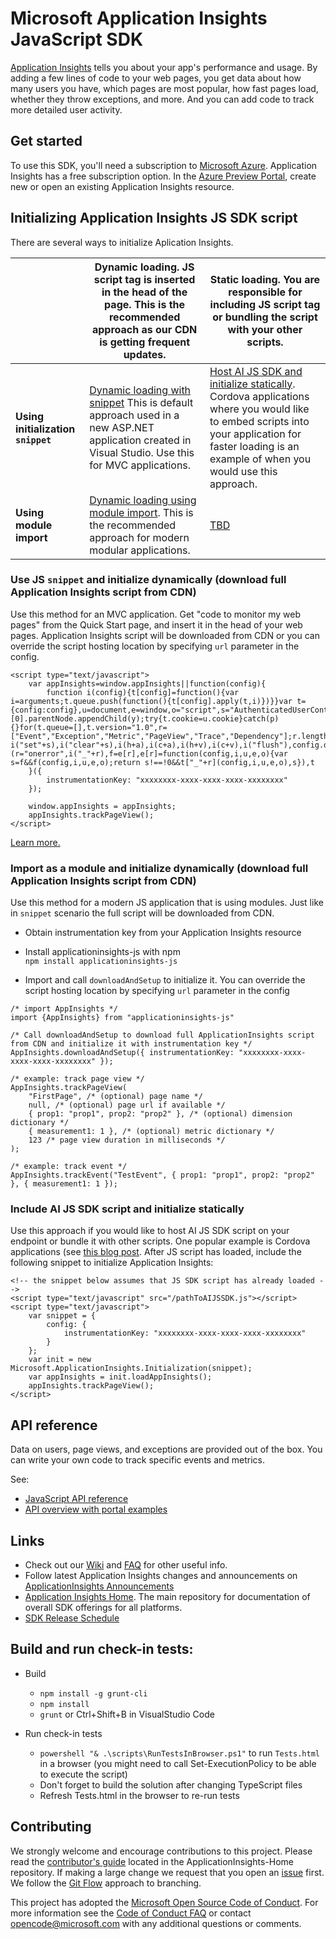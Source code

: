 ﻿# Microsoft Application Insights JavaScript SDK

[Application Insights](https://azure.microsoft.com/services/application-insights/) tells you about your app's performance and usage. By adding a few lines of code to your web pages, you get data about how many users you have, which pages are most popular, how fast pages load, whether they throw exceptions, and more. And you can add code to track more detailed user activity.

## Get started

To use this SDK, you'll need a subscription to [Microsoft Azure](https://azure.com). Application Insights has a free subscription option.
In the [Azure Preview Portal](https://portal.azure.com), create new or open an existing Application Insights resource.

## Initializing Application Insights JS SDK script   
There are several ways to initialize Aplication Insights.     

|                                    | **Dynamic loading.** JS script tag is inserted in the head of the page. This is the recommended approach as our CDN is getting frequent updates.                                                                                                           | **Static loading.** You are responsible for including JS script tag or bundling the script with your other scripts. |
|------------------------------------|------------------------------------------------------------------------------------------------------------------------------------------------------------------------------------------------------------------------------------------------------------|---------------------------------------------------------------------------------------------------------------------|
| **Using initialization `snippet`** | [Dynamic loading with snippet](README.md#use-js-snippet-and-initialize-dynamically-download-full-application-insights-script-from-cdn) This is default approach used in a new ASP.NET application created in Visual Studio. Use this for MVC applications. | [Host AI JS SDK and initialize statically](README.md#include-ai-js-sdk-script-and-initialize-statically). Cordova applications where you would like to embed scripts into your application for faster loading is an example of when you would use this approach.                                                                                                             |
| **Using module import**            | [Dynamic loading using module import](README.md#import-as-a-module-and-initialize-dynamically-download-full-application-insights-script-from-cdn). This is the recommended approach for modern modular applications.                                       | [TBD](https://github.com/Microsoft/ApplicationInsights-JS/issues/213)                                                                                                                 |

### Use JS `snippet` and initialize dynamically (download full Application Insights script from CDN)  
Use this method for an MVC application. Get "code to monitor my web pages" from the Quick Start page, 
and insert it in the head of your web pages. Application Insights script will be downloaded 
from CDN or you can override the script hosting location by specifying `url` parameter in the config.   
```
<script type="text/javascript">
    var appInsights=window.appInsights||function(config){
        function i(config){t[config]=function(){var i=arguments;t.queue.push(function(){t[config].apply(t,i)})}}var t={config:config},u=document,e=window,o="script",s="AuthenticatedUserContext",h="start",c="stop",l="Track",a=l+"Event",v=l+"Page",y=u.createElement(o),r,f;y.src=config.url||"https://az416426.vo.msecnd.net/scripts/a/ai.0.js";u.getElementsByTagName(o)[0].parentNode.appendChild(y);try{t.cookie=u.cookie}catch(p){}for(t.queue=[],t.version="1.0",r=["Event","Exception","Metric","PageView","Trace","Dependency"];r.length;)i("track"+r.pop());return i("set"+s),i("clear"+s),i(h+a),i(c+a),i(h+v),i(c+v),i("flush"),config.disableExceptionTracking||(r="onerror",i("_"+r),f=e[r],e[r]=function(config,i,u,e,o){var s=f&&f(config,i,u,e,o);return s!==!0&&t["_"+r](config,i,u,e,o),s}),t
    }({
        instrumentationKey: "xxxxxxxx-xxxx-xxxx-xxxx-xxxxxxxx"
    });

    window.appInsights = appInsights;
    appInsights.trackPageView();
</script>
```    
[Learn more.](https://azure.microsoft.com/documentation/articles/app-insights-javascript/)

### Import as a module and initialize dynamically (download full Application Insights script from CDN)  
Use this method for a modern JS application that is using modules. Just like in `snippet` scenario the full script will be downloaded from CDN.
* Obtain instrumentation key from your Application Insights resource  
* Install applicationinsights-js with npm  
`npm install applicationinsights-js` 

* Import and call `downloadAndSetup` to initialize it. You can override the script hosting location by specifying `url` parameter in the config 
```
/* import AppInsights */
import {AppInsights} from "applicationinsights-js"

/* Call downloadAndSetup to download full ApplicationInsights script from CDN and initialize it with instrumentation key */
AppInsights.downloadAndSetup({ instrumentationKey: "xxxxxxxx-xxxx-xxxx-xxxx-xxxxxxxx" });

/* example: track page view */
AppInsights.trackPageView(
    "FirstPage", /* (optional) page name */
    null, /* (optional) page url if available */
    { prop1: "prop1", prop2: "prop2" }, /* (optional) dimension dictionary */
    { measurement1: 1 }, /* (optional) metric dictionary */
    123 /* page view duration in milliseconds */
);

/* example: track event */
AppInsights.trackEvent("TestEvent", { prop1: "prop1", prop2: "prop2" }, { measurement1: 1 });
```
### Include AI JS SDK script and initialize statically
Use this approach if you would like to host AI JS SDK script on your endpoint or bundle it with other scripts. One popular example is Cordova applications (see [this blog post](http://www.teamfoundation.co.za/2016/02/application-insights-and-typescript/). After JS script has loaded, include the following snippet to initialize Application Insights:   
```
<!-- the snippet below assumes that JS SDK script has already loaded -->
<script type="text/javascript" src="/pathToAIJSSDK.js"></script>   
<script type="text/javascript">   
    var snippet = {   
        config: {   
            instrumentationKey: "xxxxxxxx-xxxx-xxxx-xxxx-xxxxxxxx"   
        }   
    };   
    var init = new Microsoft.ApplicationInsights.Initialization(snippet);   
    var appInsights = init.loadAppInsights();   
    appInsights.trackPageView();   
</script>   
```  
## API reference

Data on users, page views, and exceptions are provided out of the box. You can write your own code to track specific events and metrics.

See:

* [JavaScript API reference](https://github.com/Microsoft/ApplicationInsights-JS/blob/master/API-reference.md)
* [API overview with portal examples](https://azure.microsoft.com/documentation/articles/app-insights-api-custom-events-metrics/)

## Links

* Check out our [Wiki](https://github.com/Microsoft/ApplicationInsights-JS/wiki) and [FAQ](https://github.com/Microsoft/ApplicationInsights-JS/wiki/FAQ) for other useful info. 
* Follow latest Application Insights changes and announcements on [ApplicationInsights Announcements](https://github.com/Microsoft/ApplicationInsights-Announcements)
* [Application Insights Home](https://github.com/Microsoft/ApplicationInsights-Home). The main repository for documentation of overall SDK offerings for all platforms.
* [SDK Release Schedule](https://github.com/Microsoft/ApplicationInsights-Home/wiki/SDK-Release-Schedule)


## Build and run check-in tests:

* Build
  * `npm install -g grunt-cli`
  * `npm install`
  * `grunt` or Ctrl+Shift+B in VisualStudio Code

* Run check-in tests
  * `powershell "& .\scripts\RunTestsInBrowser.ps1"` to run `Tests.html` in a browser (you might need to call Set-ExecutionPolicy to be able to execute the script)
  * Don't forget to build the solution after changing TypeScript files
  * Refresh Tests.html in the browser to re-run tests

## Contributing

We strongly welcome and encourage contributions to this project. Please read the [contributor's guide][ContribGuide] located in the ApplicationInsights-Home repository. If making a large change we request that you open an [issue][GitHubIssue] first. We follow the [Git Flow][GitFlow] approach to branching. 

This project has adopted the [Microsoft Open Source Code of Conduct](https://opensource.microsoft.com/codeofconduct/). For more information see the [Code of Conduct FAQ](https://opensource.microsoft.com/codeofconduct/faq/) or contact [opencode@microsoft.com](mailto:opencode@microsoft.com) with any additional questions or comments.

[ContribGuide]: https://github.com/Microsoft/ApplicationInsights-Home/blob/master/CONTRIBUTING.md
[GitFlow]: http://nvie.com/posts/a-successful-git-branching-model/
[GitHubIssue]: https://github.com/Microsoft/ApplicationInsights-JS/issues
